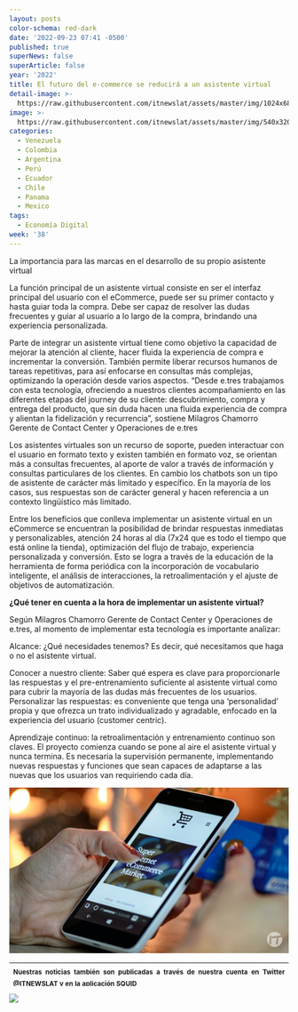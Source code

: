 ```yaml
---
layout: posts
color-schema: red-dark
date: '2022-09-23 07:41 -0500'
published: true
superNews: false
superArticle: false
year: '2022'
title: El futuro del e-commerce se reducirá a un asistente virtual
detail-image: >-
  https://raw.githubusercontent.com/itnewslat/assets/master/img/1024x680/ecommers-celular-g.jpg
image: >-
  https://raw.githubusercontent.com/itnewslat/assets/master/img/540x320/ecommers-celular-p.jpg
categories:
  - Venezuela
  - Colombia
  - Argentina
  - Perú
  - Ecuador
  - Chile
  - Panama
  - Mexico
tags:
  - Economía Digital
week: '38'
---
```

La importancia para las marcas en el desarrollo de su propio asistente virtual

La función principal de un asistente virtual consiste en ser el interfaz principal del usuario con el eCommerce, puede ser su primer contacto y hasta guiar toda la compra. Debe ser capaz de resolver las dudas frecuentes y guiar al usuario a lo largo de la compra, brindando una experiencia personalizada. 

Parte de integrar un asistente virtual tiene como objetivo la capacidad de mejorar la atención al cliente, hacer fluida la experiencia de compra e incrementar la conversión. También permite liberar recursos humanos de tareas repetitivas, para así enfocarse en consultas más complejas, optimizando la operación desde varios aspectos. “Desde e.tres trabajamos con esta tecnología, ofreciendo a nuestros clientes acompañamiento en las diferentes etapas del journey de su  cliente: descubrimiento, compra y entrega del producto, que sin duda hacen una fluida experiencia de compra y alientan la fidelización y recurrencia”,  sostiene Milagros Chamorro Gerente de Contact Center y Operaciones de e.tres

Los asistentes virtuales son un recurso de soporte, pueden interactuar con el usuario en formato texto y existen también en formato voz, se orientan más a consultas frecuentes, al aporte de valor a través de información y consultas particulares de los clientes. En cambio los chatbots son un tipo de asistente de carácter más limitado y específico. En la mayoría de los casos, sus respuestas son de carácter general y hacen referencia a un contexto lingüístico más limitado.

Entre los beneficios que conlleva implementar un asistente virtual en un eCommerce se encuentran la posibilidad de brindar respuestas inmediatas y personalizables, atención 24 horas al día (7x24 que es todo el tiempo que está online la tienda), optimización del flujo de trabajo, experiencia personalizada y conversión. Esto se logra a través de la educación de la herramienta de forma periódica con la incorporación de vocabulario inteligente, el análisis de interacciones, la retroalimentación y el ajuste de objetivos de automatización.
 
**¿Qué tener en cuenta a la hora de implementar un asistente virtual?**

Según Milagros Chamorro Gerente de Contact Center y Operaciones de e.tres, al momento de implementar esta tecnología es importante analizar:

Alcance: ¿Qué necesidades tenemos? Es decir, qué necesitamos que haga o no el asistente virtual.

Conocer a nuestro cliente: Saber qué espera es clave para  proporcionarle las respuestas y el pre-entrenamiento suficiente al asistente virtual como para cubrir la mayoría de las dudas más frecuentes de los usuarios.
Personalizar las respuestas: es conveniente que tenga una ‘personalidad’ propia y que ofrezca un trato individualizado y agradable, enfocado en la experiencia del usuario (customer centric).

Aprendizaje continuo: la retroalimentación y entrenamiento continuo son claves. El proyecto comienza cuando se pone al aire el asistente virtual y nunca termina. Es necesaria la supervisión permanente, implementando nuevas respuestas y funciones que sean capaces de adaptarse a las nuevas que los usuarios van requiriendo cada día. 

![](https://raw.githubusercontent.com/itnewslat/assets/master/img/540x320/ecommers-celular-p.jpg)

<table style="height: 42px;" width="569">
<tbody>
<tr>
<td style="text-align: justify;"><sub><strong>Nuestras noticias también son publicadas a través de nuestra cuenta en Twitter <a href="https://twitter.com/itnewslat?lang=es">@ITNEWSLAT</a> y en la aplicación <a href="https://squidapp.co/en/">SQUID</a></strong></sub></td>
</tr>
</tbody>
</table>

<img src="https://tracker.metricool.com/c3po.jpg?hash=56f88a41e39ab42c063cc51676587a04"/>


